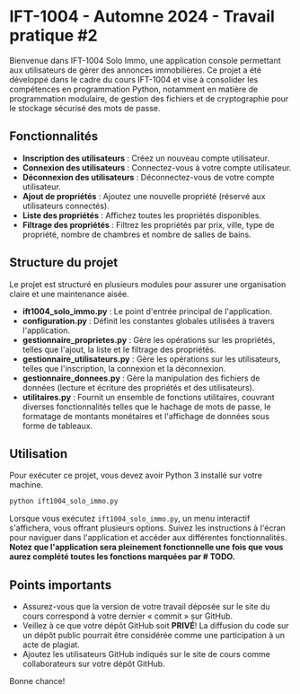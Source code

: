 # IFT-1004 - Automne 2024 - Travail pratique #2

Bienvenue dans IFT-1004 Solo Immo, une application console permettant aux utilisateurs de gérer des annonces immobilières. Ce projet a été développé dans le cadre du cours IFT-1004 et vise à consolider les compétences en programmation Python, notamment en matière de programmation modulaire, de gestion des fichiers et de cryptographie pour le stockage sécurisé des mots de passe.

## Fonctionnalités

- **Inscription des utilisateurs** : Créez un nouveau compte utilisateur.
- **Connexion des utilisateurs** : Connectez-vous à votre compte utilisateur.
- **Déconnexion des utilisateurs** : Déconnectez-vous de votre compte utilisateur.
- **Ajout de propriétés** : Ajoutez une nouvelle propriété (réservé aux utilisateurs connectés).
- **Liste des propriétés** : Affichez toutes les propriétés disponibles.
- **Filtrage des propriétés** : Filtrez les propriétés par prix, ville, type de propriété, nombre de chambres et nombre de salles de bains.

## Structure du projet

Le projet est structuré en plusieurs modules pour assurer une organisation claire et une maintenance aisée.

- **ift1004_solo_immo.py** : Le point d'entrée principal de l'application.
- **configuration.py** : Définit les constantes globales utilisées à travers l'application.
- **gestionnaire_proprietes.py** : Gère les opérations sur les propriétés, telles que l'ajout, la liste et le filtrage des propriétés.
- **gestionnaire_utilisateurs.py** : Gère les opérations sur les utilisateurs, telles que l'inscription, la connexion et la déconnexion.
- **gestionnaire_donnees.py** : Gère la manipulation des fichiers de données (lecture et écriture des propriétés et des utilisateurs).
- **utilitaires.py** : Fournit un ensemble de fonctions utilitaires, couvrant diverses fonctionnalités telles que le hachage de mots de passe, le formatage de montants monétaires et l'affichage de données sous forme de tableaux.

## Utilisation

Pour exécuter ce projet, vous devez avoir Python 3 installé sur votre machine. 

```bash
python ift1004_solo_immo.py
```

Lorsque vous exécutez `ift1004_solo_immo.py`, un menu interactif s'affichera, vous offrant plusieurs options. Suivez les instructions à l'écran pour naviguer dans l'application et accéder aux différentes fonctionnalités. **Notez que l'application sera pleinement fonctionnelle une fois que vous aurez complété toutes les fonctions marquées par # TODO.**

## Points importants

- Assurez-vous que la version de votre travail déposée sur le site du cours correspond à votre dernier « commit » sur GitHub.
- Veillez à ce que votre dépôt GitHub soit **PRIVÉ**! La diffusion du code sur un dépôt public pourrait être considérée comme une participation à un acte de plagiat.
- Ajoutez les utilisateurs GitHub indiqués sur le site de cours comme collaborateurs sur votre dépôt GitHub.

Bonne chance!

